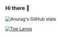 ### Hi there 👋

![Anurag's GitHub stats](https://github-readme-stats.vercel.app/api?username=thejorabek&show_icons=true&theme=radical)

[![Top Langs](https://github-readme-stats.vercel.app/api/top-langs/?username=thejorabek&layout=compact)](https://github.com/anuraghazra/github-readme-stats)
